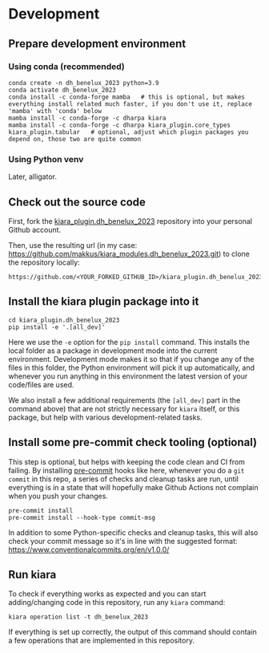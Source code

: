 # Development


## Prepare development environment

### Using conda (recommended)

```
conda create -n dh_benelux_2023 python=3.9
conda activate dh_benelux_2023
conda install -c conda-forge mamba   # this is optional, but makes everything install related much faster, if you don't use it, replace 'mamba' with 'conda' below
mamba install -c conda-forge -c dharpa kiara
mamba install -c conda-forge -c dharpa kiara_plugin.core_types kiara_plugin.tabular   # optional, adjust which plugin packages you depend on, those two are quite common
```

### Using Python venv

Later, alligator.


## Check out the source code

First, fork the [kiara_plugin.dh_benelux_2023](https://github.com/DHARPA-Project/kiara_plugin.dh_benelux_2023) repository into your personal Github account.

Then, use the resulting url (in my case: https://github.com/makkus/kiara_modules.dh_benelux_2023.git) to clone the repository locally:

```
https://github.com/<YOUR_FORKED_GITHUB_ID>/kiara_plugin.dh_benelux_2023
```

## Install the kiara plugin package into it

```
cd kiara_plugin.dh_benelux_2023
pip install -e '.[all_dev]'
```

Here we use the `-e` option for the `pip install` command. This installs the local folder as a package in development mode into the current environment. Development mode makes it so that if you change any of the files in this folder, the Python environment will pick it up automatically, and whenever you run anything in this environment the latest version of your code/files are used.

We also install a few additional requirements  (the `[all_dev]` part in the command above) that are not strictly necessary for `kiara` itself, or this package, but help with various development-related tasks.

## Install some pre-commit check tooling (optional)

This step is optional, but helps with keeping the code clean and CI from failing. By installing [pre-commit](https://pre-commit.com/) hooks like here,
whenever you do a `git commit` in this repo, a series of checks and cleanup tasks are run, until everything is in a state
that will hopefully make Github Actions not complain when you push your changes.

```
pre-commit install
pre-commit install --hook-type commit-msg
```

In addition to some Python-specific checks and cleanup tasks, this will also check your commit message so it's in line with the suggested format:
https://www.conventionalcommits.org/en/v1.0.0/

## Run kiara

To check if everything works as expected and you can start adding/changing code in this repository, run any `kiara` command:

```
kiara operation list -t dh_benelux_2023
```

If everything is set up correctly, the output of this command should contain a few operations that are implemented in this repository.

